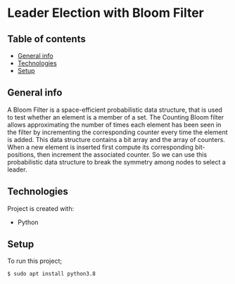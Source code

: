 # Leader Election with Bloom Filter

## Table of contents
* [General info](#general-info)
* [Technologies](#technologies)
* [Setup](#setup)

## General info

A Bloom Filter is a space-efficient probabilistic data structure, that is used to test whether an element is a member of a set.
The Counting Bloom filter allows approximating the number of times each element has been seen in the filter by incrementing the corresponding counter every time the element is added. This data structure contains a bit array and the array of counters. When a new element is inserted first compute its corresponding bit-positions, then increment the associated counter.
So we can use this probabilistic data structure to break the symmetry among nodes to select a leader.

	
## Technologies
Project is created with:
* Python 
	
## Setup
To run this project;

```
$ sudo apt install python3.8
```
